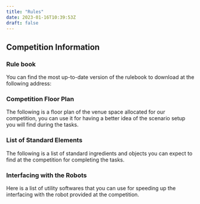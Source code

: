 ```yaml
---
title: "Rules"
date: 2023-01-16T10:39:53Z
draft: false
---
```



## Competition Information

### Rule book
You can find the most up-to-date version of the rulebook to download at the following address:

### Competition Floor Plan
The following is a floor plan of the venue space allocated for our competition, you can use it for having a better idea of the scenario setup you will find during the tasks.


### List of Standard Elements

The following is a list of standard ingredients and objects you can expect to find at the competition for completing the tasks.


### Interfacing with the Robots
Here is a list of utility softwares that you can use for speeding up the interfacing with the robot provided at the competition. 